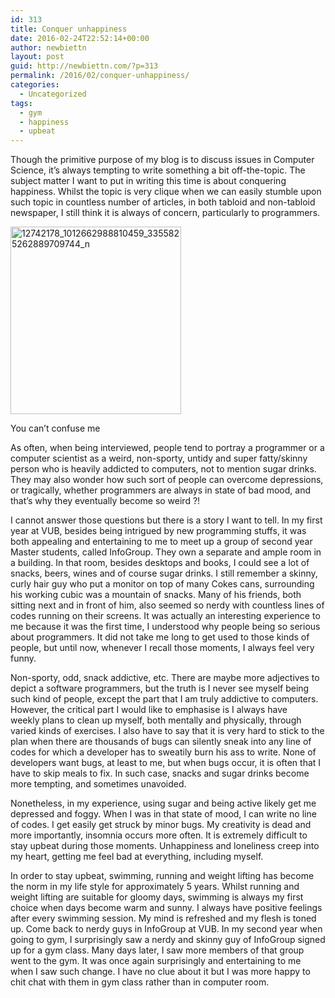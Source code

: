 ```yaml
---
id: 313
title: Conquer unhappiness
date: 2016-02-24T22:52:14+00:00
author: newbiettn
layout: post
guid: http://newbiettn.com/?p=313
permalink: /2016/02/conquer-unhappiness/
categories:
  - Uncategorized
tags:
  - gym
  - happiness
  - upbeat
---
```

Though the primitive purpose of my blog is to discuss issues in Computer Science, it&#8217;s always tempting to write something a bit off-the-topic. The subject matter I want to put in writing this time is about conquering happiness. Whilst the topic is very clique when we can easily stumble upon such topic in countless number of articles, in both tabloid and non-tabloid newspaper, I still think it is always of concern, particularly to programmers.

<div id="attachment_322" style="width: 283px" class="wp-caption aligncenter">
  <img class="wp-image-322 size-medium" src="http://newbiettn.com/wp-content/uploads/2016/02/12742178_1012662988810459_3355825262889709744_n-273x300.jpg" alt="12742178_1012662988810459_3355825262889709744_n" width="273" height="300" srcset="http://newbiettn.com/wp-content/uploads/2016/02/12742178_1012662988810459_3355825262889709744_n-273x300.jpg 273w, http://newbiettn.com/wp-content/uploads/2016/02/12742178_1012662988810459_3355825262889709744_n.jpg 473w" sizes="(max-width: 273px) 100vw, 273px" />
  
  <p class="wp-caption-text">
    You can&#8217;t confuse me
  </p>
</div>

As often, when being interviewed, people tend to portray a programmer or a computer scientist as a weird, non-sporty, untidy and super fatty/skinny person who is heavily addicted to computers, not to mention sugar drinks. They may also wonder how such sort of people can overcome depressions, or tragically, whether programmers are always in state of bad mood, and that&#8217;s why they eventually become so weird ?!

I cannot answer those questions but there is a story I want to tell. In my first year at VUB, besides being intrigued by new programming stuffs, it was both appealing and entertaining to me to meet up a group of second year Master students, called InfoGroup. They own a separate and ample room in a building. In that room, besides desktops and books, I could see a lot of snacks, beers, wines and of course sugar drinks. I still remember a skinny, curly hair guy who put a monitor on top of many Cokes cans, surrounding his working cubic was a mountain of snacks. Many of his friends, both sitting next and in front of him, also seemed so nerdy with countless lines of codes running on their screens. It was actually an interesting experience to me because it was the first time, I understood why people being so serious about programmers. It did not take me long to get used to those kinds of people, but until now, whenever I recall those moments, I always feel very funny.

Non-sporty, odd, snack addictive, etc. There are maybe more adjectives to depict a software programmers, but the truth is I never see myself being such kind of people, except the part that I am truly addictive to computers. However, the critical part I would like to emphasise is I always have weekly plans to clean up myself, both mentally and physically, through varied kinds of exercises. I also have to say that it is very hard to stick to the plan when there are thousands of bugs can silently sneak into any line of codes for which a developer has to sweatily burn his ass to write. None of developers want bugs, at least to me, but when bugs occur, it is often that I have to skip meals to fix. In such case, snacks and sugar drinks become more tempting, and sometimes unavoided.

Nonetheless, in my experience, using sugar and being active likely get me depressed and foggy. When I was in that state of mood, I can write no line of codes. I get easily get struck by minor bugs. My creativity is dead and more importantly, insomnia occurs more often. It is extremely difficult to stay upbeat during those moments. Unhappiness and loneliness creep into my heart, getting me feel bad at everything, including myself.

In order to stay upbeat, swimming, running and weight lifting has become the norm in my life style for approximately 5 years. Whilst running and weight lifting are suitable for gloomy days, swimming is always my first choice when days become warm and sunny. I always have positive feelings after every swimming session. My mind is refreshed and my flesh is toned up. Come back to nerdy guys in InfoGroup at VUB. In my second year when going to gym, I surprisingly saw a nerdy and skinny guy of InfoGroup signed up for a gym class. Many days later, I saw more members of that group went to the gym. It was once again surprisingly and entertaining to me when I saw such change. I have no clue about it but I was more happy to chit chat with them in gym class rather than in computer room.
